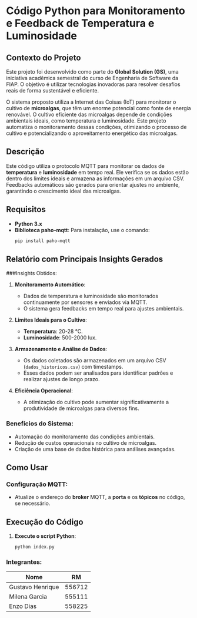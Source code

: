 # Código Python para Monitoramento e Feedback de Temperatura e Luminosidade

## Contexto do Projeto
Este projeto foi desenvolvido como parte do **Global Solution (GS)**, uma iniciativa acadêmica semestral do curso de Engenharia de Software da FIAP. O objetivo é utilizar tecnologias inovadoras para resolver desafios reais de forma sustentável e eficiente.

O sistema proposto utiliza a Internet das Coisas (IoT) para monitorar o cultivo de **microalgas**, que têm um enorme potencial como fonte de energia renovável. O cultivo eficiente das microalgas depende de condições ambientais ideais, como temperatura e luminosidade. Este projeto automatiza o monitoramento dessas condições, otimizando o processo de cultivo e potencializando o aproveitamento energético das microalgas.

## Descrição
Este código utiliza o protocolo MQTT para monitorar os dados de **temperatura** e **luminosidade** em tempo real. Ele verifica se os dados estão dentro dos limites ideais e armazena as informações em um arquivo CSV. Feedbacks automáticos são gerados para orientar ajustes no ambiente, garantindo o crescimento ideal das microalgas.

## Requisitos
- **Python 3.x**
- **Biblioteca paho-mqtt**: Para instalação, use o comando:
  ```bash
  pip install paho-mqtt
  
## Relatório com Principais Insights Gerados

###Insights Obtidos:

1. **Monitoramento Automático**:
   - Dados de temperatura e luminosidade são monitorados continuamente por sensores e enviados via MQTT.
   - O sistema gera feedbacks em tempo real para ajustes ambientais.

2. **Limites Ideais para o Cultivo**:
   - **Temperatura**: 20-28 °C.
   - **Luminosidade**: 500-2000 lux.

3. **Armazenamento e Análise de Dados**:
   - Os dados coletados são armazenados em um arquivo CSV (`dados_historicos.csv`) com timestamps.
   - Esses dados podem ser analisados para identificar padrões e realizar ajustes de longo prazo.

4. **Eficiência Operacional**:
   - A otimização do cultivo pode aumentar significativamente a produtividade de microalgas para diversos fins.

### Benefícios do Sistema:
- Automação do monitoramento das condições ambientais.
- Redução de custos operacionais no cultivo de microalgas.
- Criação de uma base de dados histórica para análises avançadas.

## Como Usar

### Configuração MQTT:
- Atualize o endereço do **broker** MQTT, a **porta** e os **tópicos** no código, se necessário.

## Execução do Código

1. **Execute o script Python**:
   ```bash
   python index.py

### Integrantes:

| Nome                | RM      |
|---------------------|---------|
| Gustavo Henrique    | 556712  |
| Milena Garcia       | 555111  |
| Enzo Dias           | 558225  |



